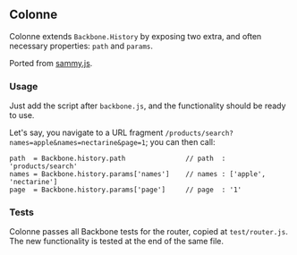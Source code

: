 ## Colonne

Colonne extends `Backbone.History` by exposing two extra, and often necessary properties: `path` and `params`.

Ported from [sammy.js](https://github.com/quirkey/sammy).


### Usage

Just add the script after `backbone.js`, and the functionality should be ready to use.

Let's say, you navigate to a URL fragment `/products/search?names=apple&names=nectarine&page=1`; you can then call:

```JavasScript
path  = Backbone.history.path   			// path  : 'products/search'
names = Backbone.history.params['names']    // names : ['apple', 'nectarine']
page  = Backbone.history.params['page']		// page  : '1'

```

### Tests

Colonne passes all Backbone tests for the router, copied at `test/router.js`. The new functionality is tested at the end of the same file.


